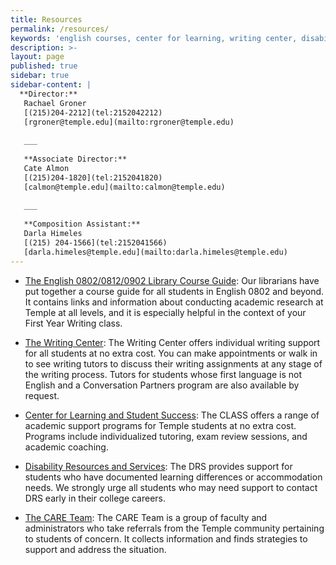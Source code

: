 ```yaml
---
title: Resources
permalink: /resources/
keywords: 'english courses, center for learning, writing center, disability resources care team'
description: >- 
layout: page
published: true
sidebar: true
sidebar-content: |
  **Director:**  
   Rachael Groner     
   [(215)204-2212](tel:2152042212)    
   [rgroner@temple.edu](mailto:rgroner@temple.edu)    
   
   ___
   
   **Associate Director:**  
   Cate Almon   
   [(215)204-1820](tel:2152041820)    
   [calmon@temple.edu](mailto:calmon@temple.edu)  
   
   ___
   
   **Composition Assistant:**  
   Darla Himeles    
   [(215) 204-1566](tel:2152041566)  
   [darla.himeles@temple.edu](mailto:darla.himeles@temple.edu)  
---
```

- [The English 0802/0812/0902 Library Course Guide](http://guides.temple.edu/english802): Our librarians have put together a course guide for all students in English 0802 and beyond. It contains links and information about conducting academic research at Temple at all levels, and it is especially helpful in the context of your First Year Writing class. 

- [The Writing Center](http://www.temple.edu/writingctr/): The Writing Center offers individual writing support for all students at no extra cost. You can make appointments or walk in to see writing tutors to discuss their writing assignments at any stage of the writing process. Tutors for students whose first language is not English and a Conversation Partners program are also available by request. 

- [Center for Learning and Student Success](http://www.temple.edu/class/): The CLASS offers a range of academic support programs for Temple students at no extra cost. Programs include individualized tutoring, exam review sessions, and academic coaching. 

- [Disability Resources and Services](http://disabilityresources.temple.edu/): The DRS provides support for students who have documented learning differences or accommodation needs. We strongly urge all students who may need support to contact DRS early in their college careers. 

- [The CARE Team](http://careteam.temple.edu/): The CARE Team is a group of faculty and administrators who take referrals from the Temple community pertaining to students of concern. It collects information and finds strategies to support and address the situation.
